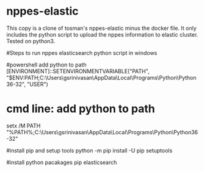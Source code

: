 # nppes-elastic

This copy is a clone of tosman's nppes-elastic minus the docker file. It only includes the python script to upload the nppes information to 
elastic cluster. Tested on python3.

#Steps to run nppes elasticsearch python script in windows

#powershell add python to path
[ENVIRONMENT]::SETENVIRONMENTVARIABLE("PATH", "$ENV:PATH;C:\Users\gsrinivasan\AppData\Local\Programs\Python\Python36-32", "USER")

# cmd line: add python to path
setx /M PATH "%PATH%;C:\Users\gsrinivasan\AppData\Local\Programs\Python\Python36-32"

#install pip and setup tools
python -m pip install -U pip setuptools

#install python pacakages
pip elasticsearch
